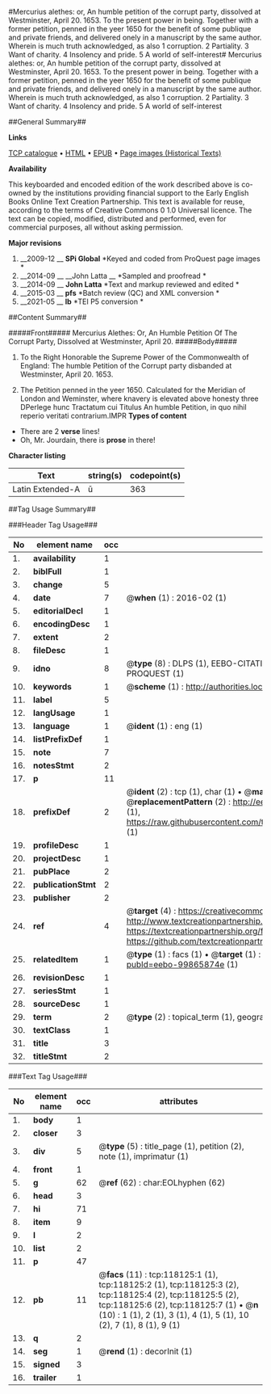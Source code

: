 #Mercurius alethes: or, An humble petition of the corrupt party, dissolved at Westminster, April 20. 1653. To the present power in being. Together with a former petition, penned in the yeer 1650 for the benefit of some publique and private friends, and delivered onely in a manuscript by the same author. Wherein is much truth acknowledged, as also 1 corruption. 2 Partiality. 3 Want of charity. 4 Insolency and pride. 5 A world of self-interest#
Mercurius alethes: or, An humble petition of the corrupt party, dissolved at Westminster, April 20. 1653. To the present power in being. Together with a former petition, penned in the yeer 1650 for the benefit of some publique and private friends, and delivered onely in a manuscript by the same author. Wherein is much truth acknowledged, as also 1 corruption. 2 Partiality. 3 Want of charity. 4 Insolency and pride. 5 A world of self-interest

##General Summary##

**Links**

[TCP catalogue](http://www.ota.ox.ac.uk/tcp/)  • 
[HTML](http://tei.it.ox.ac.uk/tcp/Texts-HTML/free/A89/A89062.html)  • 
[EPUB](http://tei.it.ox.ac.uk/tcp/Texts-EPUB/free/A89/A89062.epub) • 
[Page images (Historical Texts)](https://historicaltexts.jisc.ac.uk/eebo-99865874e)

**Availability**

This keyboarded and encoded edition of the work described above is co-owned by the
    institutions providing financial support to the Early English Books Online Text Creation
    Partnership. This text is available for reuse, according to the terms of  Creative Commons 0 1.0 Universal
    licence. The text can be copied, modified, distributed and performed, even for commercial
    purposes, all without asking permission.

**Major revisions**

1. __2009-12 __ __SPi Global__ *Keyed and coded from ProQuest page images *
1. __2014-09 __ __John Latta __ *Sampled and proofread *
1. __2014-09 __ __John Latta__ *Text and markup reviewed and edited *
1. __2015-03 __ __pfs__ *Batch review (QC) and XML conversion *
1. __2021-05 __ __lb__ *TEI P5 conversion *

##Content Summary##

#####Front#####
Mercurius Alethes: Or, An Humble Petition Of The Corrupt Party, Dissolved at Westminster, April 20. 
#####Body#####

1. To the Right Honorable the Supreme Power of the Commonwealth of England: The humble Petition of the Corrupt party disbanded at Westminster, April 20. 1653.

1. The Petition penned in the yeer 1650.
Calculated for the Meridian of London and Weminster, where knavery is elevated above honesty three DPerlege hunc Tractatum cui Titulus An humble Petition, in quo nihil reperio veritati contrarium.IMPR
**Types of content**

  * There are 2 **verse** lines!
  * Oh, Mr. Jourdain, there is **prose** in there!

**Character listing**


|Text|string(s)|codepoint(s)|
|---|---|---|
|Latin Extended-A|ū|363|

##Tag Usage Summary##

###Header Tag Usage###

|No|element name|occ|attributes|
|---|---|---|---|
|1.|__availability__|1||
|2.|__biblFull__|1||
|3.|__change__|5||
|4.|__date__|7| @__when__ (1) : 2016-02 (1)|
|5.|__editorialDecl__|1||
|6.|__encodingDesc__|1||
|7.|__extent__|2||
|8.|__fileDesc__|1||
|9.|__idno__|8| @__type__ (8) : DLPS (1), EEBO-CITATION (1), VID (1), EEBO-PROQUEST (1), STC (3), PROQUEST (1)|
|10.|__keywords__|1| @__scheme__ (1) : http://authorities.loc.gov/ (1)|
|11.|__label__|5||
|12.|__langUsage__|1||
|13.|__language__|1| @__ident__ (1) : eng (1)|
|14.|__listPrefixDef__|1||
|15.|__note__|7||
|16.|__notesStmt__|2||
|17.|__p__|11||
|18.|__prefixDef__|2| @__ident__ (2) : tcp (1), char (1)  •  @__matchPattern__ (2) : ([0-9\-]+):([0-9IVX]+) (1), (.+) (1)  •  @__replacementPattern__ (2) : http://eebo.chadwyck.com/downloadtiff?vid=$1&page=$2 (1), https://raw.githubusercontent.com/textcreationpartnership/Texts/master/tcpchars.xml#$1 (1)|
|19.|__profileDesc__|1||
|20.|__projectDesc__|1||
|21.|__pubPlace__|2||
|22.|__publicationStmt__|2||
|23.|__publisher__|2||
|24.|__ref__|4| @__target__ (4) : https://creativecommons.org/publicdomain/zero/1.0/ (1), http://www.textcreationpartnership.org/docs/. (1), https://textcreationpartnership.org/faq/#faq05 (1), https://github.com/textcreationpartnership (1)|
|25.|__relatedItem__|1| @__type__ (1) : facs (1)  •  @__target__ (1) : https://data.historicaltexts.jisc.ac.uk/view?pubId=eebo-99865874e (1)|
|26.|__revisionDesc__|1||
|27.|__seriesStmt__|1||
|28.|__sourceDesc__|1||
|29.|__term__|2| @__type__ (2) : topical_term (1), geographic_name (1)|
|30.|__textClass__|1||
|31.|__title__|3||
|32.|__titleStmt__|2||


###Text Tag Usage###

|No|element name|occ|attributes|
|---|---|---|---|
|1.|__body__|1||
|2.|__closer__|3||
|3.|__div__|5| @__type__ (5) : title_page (1), petition (2), note (1), imprimatur (1)|
|4.|__front__|1||
|5.|__g__|62| @__ref__ (62) : char:EOLhyphen (62)|
|6.|__head__|3||
|7.|__hi__|71||
|8.|__item__|9||
|9.|__l__|2||
|10.|__list__|2||
|11.|__p__|47||
|12.|__pb__|11| @__facs__ (11) : tcp:118125:1 (1), tcp:118125:2 (1), tcp:118125:3 (2), tcp:118125:4 (2), tcp:118125:5 (2), tcp:118125:6 (2), tcp:118125:7 (1)  •  @__n__ (10) : 1 (1), 2 (1), 3 (1), 4 (1), 5 (1), 10 (2), 7 (1), 8 (1), 9 (1)|
|13.|__q__|2||
|14.|__seg__|1| @__rend__ (1) : decorInit (1)|
|15.|__signed__|3||
|16.|__trailer__|1||
